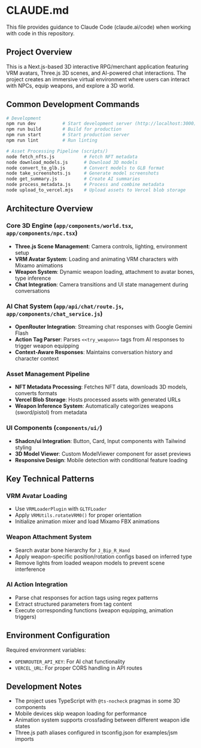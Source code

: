 # CLAUDE.md

This file provides guidance to Claude Code (claude.ai/code) when working with code in this repository.

## Project Overview

This is a Next.js-based 3D interactive RPG/merchant application featuring VRM avatars, Three.js 3D scenes, and AI-powered chat interactions. The project creates an immersive virtual environment where users can interact with NPCs, equip weapons, and explore a 3D world.

## Common Development Commands

```bash
# Development
npm run dev          # Start development server (http://localhost:3000)
npm run build        # Build for production
npm run start        # Start production server
npm run lint         # Run linting

# Asset Processing Pipeline (scripts/)
node fetch_nfts.js           # Fetch NFT metadata
node download_models.js      # Download 3D models
node convert_to_glb.js       # Convert models to GLB format
node take_screenshots.js     # Generate model screenshots
node get_summary.js          # Create AI summaries
node process_metadata.js     # Process and combine metadata
node upload_to_vercel.mjs    # Upload assets to Vercel blob storage
```

## Architecture Overview

### Core 3D Engine (`app/components/world.tsx`, `app/components/npc.tsx`)
- **Three.js Scene Management**: Camera controls, lighting, environment setup
- **VRM Avatar System**: Loading and animating VRM characters with Mixamo animations
- **Weapon System**: Dynamic weapon loading, attachment to avatar bones, type inference
- **Chat Integration**: Camera transitions and UI state management during conversations

### AI Chat System (`app/api/chat/route.js`, `app/components/chat_service.js`)
- **OpenRouter Integration**: Streaming chat responses with Google Gemini Flash
- **Action Tag Parser**: Parses `<<try_weapon>>` tags from AI responses to trigger weapon equipping
- **Context-Aware Responses**: Maintains conversation history and character context

### Asset Management Pipeline
- **NFT Metadata Processing**: Fetches NFT data, downloads 3D models, converts formats
- **Vercel Blob Storage**: Hosts processed assets with generated URLs
- **Weapon Inference System**: Automatically categorizes weapons (sword/pistol) from metadata

### UI Components (`components/ui/`)
- **Shadcn/ui Integration**: Button, Card, Input components with Tailwind styling
- **3D Model Viewer**: Custom ModelViewer component for asset previews
- **Responsive Design**: Mobile detection with conditional feature loading

## Key Technical Patterns

### VRM Avatar Loading
- Use `VRMLoaderPlugin` with `GLTFLoader`
- Apply `VRMUtils.rotateVRM0()` for proper orientation
- Initialize animation mixer and load Mixamo FBX animations

### Weapon Attachment System
- Search avatar bone hierarchy for `J_Bip_R_Hand`
- Apply weapon-specific position/rotation configs based on inferred type
- Remove lights from loaded weapon models to prevent scene interference

### AI Action Integration
- Parse chat responses for action tags using regex patterns
- Extract structured parameters from tag content
- Execute corresponding functions (weapon equipping, animation triggers)

## Environment Configuration

Required environment variables:
- `OPENROUTER_API_KEY`: For AI chat functionality
- `VERCEL_URL`: For proper CORS handling in API routes

## Development Notes

- The project uses TypeScript with `@ts-nocheck` pragmas in some 3D components
- Mobile devices skip weapon loading for performance
- Animation system supports crossfading between different weapon idle states
- Three.js path aliases configured in tsconfig.json for examples/jsm imports